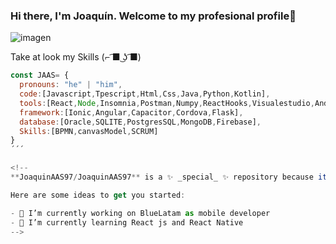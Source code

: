 ### Hi there, I'm Joaquín. Welcome to my profesional profile👋

![imagen](https://user-images.githubusercontent.com/110950511/183809530-c3078ab6-bbb6-467f-94c2-9385933ba36b.png)



Take at look my Skills  (⌐ ͡■ ͜ʖ ͡■)
```js
const JAAS= {
  pronouns: "he" | "him",
  code:[Javascript,Tpescript,Html,Css,Java,Python,Kotlin],
  tools:[React,Node,Insomnia,Postman,Numpy,ReactHooks,Visualestudio,AndroidEstudio,Express],
  framework:[Ionic,Angular,Capacitor,Cordova,Flask],
  database:[Oracle,SQLITE,PostgresSQL,MongoDB,Firebase],
  Skills:[BPMN,canvasModel,SCRUM]
}
´´´

<!--
**JoaquinAAS97/JoaquinAAS97** is a ✨ _special_ ✨ repository because its `README.md` (this file) appears on your GitHub profile.

Here are some ideas to get you started:

- 🔭 I’m currently working on BlueLatam as mobile developer
- 🌱 I’m currently learning React js and React Native
-->
